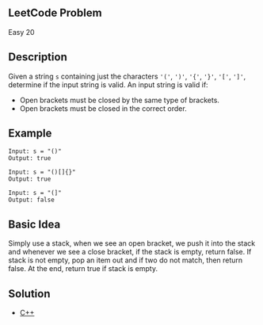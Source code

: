 ## LeetCode Problem
Easy 20

## Description
Given a string `s` containing just the characters `'('`, `')'`, `'{'`, `'}'`, `'['`, `']'`, determine if the input string is valid. An input string is valid if:
- Open brackets must be closed by the same type of brackets.
- Open brackets must be closed in the correct order.

## Example
```
Input: s = "()"
Output: true

Input: s = "()[]{}"
Output: true

Input: s = "(]"
Output: false
```

## Basic Idea
Simply use a stack, when we see an open bracket, we push it into the stack and whenever we see a close bracket, if the stack is empty, return false. If stack is not empty, pop an item out and if two do not match, then return false. At the end, return true if stack is empty.

## Solution
- [C++](./solution.cpp)